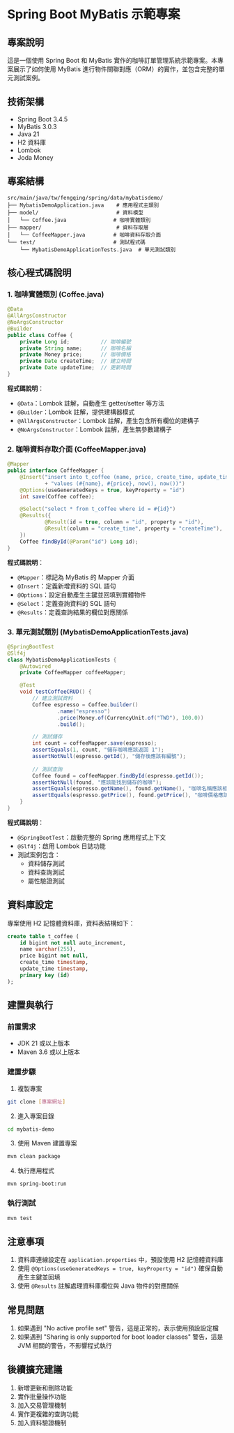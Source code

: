 # Spring Boot MyBatis 示範專案

## 專案說明
這是一個使用 Spring Boot 和 MyBatis 實作的咖啡訂單管理系統示範專案。本專案展示了如何使用 MyBatis 進行物件關聯對應（ORM）的實作，並包含完整的單元測試案例。

## 技術架構
- Spring Boot 3.4.5
- MyBatis 3.0.3
- Java 21
- H2 資料庫
- Lombok
- Joda Money

## 專案結構
```
src/main/java/tw/fengqing/spring/data/mybatisdemo/
├── MybatisDemoApplication.java    # 應用程式主類別
├── model/                         # 資料模型
│   └── Coffee.java               # 咖啡實體類別
├── mapper/                        # 資料存取層
│   └── CoffeeMapper.java         # 咖啡資料存取介面
└── test/                         # 測試程式碼
    └── MybatisDemoApplicationTests.java  # 單元測試類別
```

## 核心程式碼說明

### 1. 咖啡實體類別 (Coffee.java)
```java
@Data
@AllArgsConstructor
@NoArgsConstructor
@Builder
public class Coffee {
    private Long id;          // 咖啡編號
    private String name;      // 咖啡名稱
    private Money price;      // 咖啡價格
    private Date createTime;  // 建立時間
    private Date updateTime;  // 更新時間
}
```
**程式碼說明**：
- `@Data`：Lombok 註解，自動產生 getter/setter 等方法
- `@Builder`：Lombok 註解，提供建構器模式
- `@AllArgsConstructor`：Lombok 註解，產生包含所有欄位的建構子
- `@NoArgsConstructor`：Lombok 註解，產生無參數建構子

### 2. 咖啡資料存取介面 (CoffeeMapper.java)
```java
@Mapper
public interface CoffeeMapper {
    @Insert("insert into t_coffee (name, price, create_time, update_time)"
            + "values (#{name}, #{price}, now(), now())")
    @Options(useGeneratedKeys = true, keyProperty = "id")
    int save(Coffee coffee);

    @Select("select * from t_coffee where id = #{id}")
    @Results({
            @Result(id = true, column = "id", property = "id"),
            @Result(column = "create_time", property = "createTime"),
    })
    Coffee findById(@Param("id") Long id);
}
```
**程式碼說明**：
- `@Mapper`：標記為 MyBatis 的 Mapper 介面
- `@Insert`：定義新增資料的 SQL 語句
- `@Options`：設定自動產生主鍵並回填到實體物件
- `@Select`：定義查詢資料的 SQL 語句
- `@Results`：定義查詢結果的欄位對應關係

### 3. 單元測試類別 (MybatisDemoApplicationTests.java)
```java
@SpringBootTest
@Slf4j
class MybatisDemoApplicationTests {
    @Autowired
    private CoffeeMapper coffeeMapper;

    @Test
    void testCoffeeCRUD() {
        // 建立測試資料
        Coffee espresso = Coffee.builder()
                .name("espresso")
                .price(Money.of(CurrencyUnit.of("TWD"), 100.0))
                .build();

        // 測試儲存
        int count = coffeeMapper.save(espresso);
        assertEquals(1, count, "儲存咖啡應該返回 1");
        assertNotNull(espresso.getId(), "儲存後應該有編號");
        
        // 測試查詢
        Coffee found = coffeeMapper.findById(espresso.getId());
        assertNotNull(found, "應該能找到儲存的咖啡");
        assertEquals(espresso.getName(), found.getName(), "咖啡名稱應該相同");
        assertEquals(espresso.getPrice(), found.getPrice(), "咖啡價格應該相同");
    }
}
```
**程式碼說明**：
- `@SpringBootTest`：啟動完整的 Spring 應用程式上下文
- `@Slf4j`：啟用 Lombok 日誌功能
- 測試案例包含：
  - 資料儲存測試
  - 資料查詢測試
  - 屬性驗證測試

## 資料庫設定
專案使用 H2 記憶體資料庫，資料表結構如下：
```sql
create table t_coffee (
    id bigint not null auto_increment,
    name varchar(255),
    price bigint not null,
    create_time timestamp,
    update_time timestamp,
    primary key (id)
);
```

## 建置與執行

### 前置需求
- JDK 21 或以上版本
- Maven 3.6 或以上版本

### 建置步驟
1. 複製專案
```bash
git clone [專案網址]
```

2. 進入專案目錄
```bash
cd mybatis-demo
```

3. 使用 Maven 建置專案
```bash
mvn clean package
```

4. 執行應用程式
```bash
mvn spring-boot:run
```

### 執行測試
```bash
mvn test
```

## 注意事項
1. 資料庫連線設定在 `application.properties` 中，預設使用 H2 記憶體資料庫
2. 使用 `@Options(useGeneratedKeys = true, keyProperty = "id")` 確保自動產生主鍵並回填
3. 使用 `@Results` 註解處理資料庫欄位與 Java 物件的對應關係

## 常見問題
1. 如果遇到 "No active profile set" 警告，這是正常的，表示使用預設設定檔
2. 如果遇到 "Sharing is only supported for boot loader classes" 警告，這是 JVM 相關的警告，不影響程式執行

## 後續擴充建議
1. 新增更新和刪除功能
2. 實作批量操作功能
3. 加入交易管理機制
4. 實作更複雜的查詢功能
5. 加入資料驗證機制 